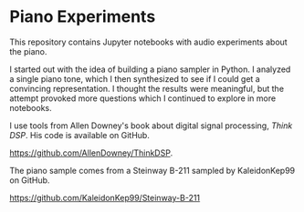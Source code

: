 # Piano Experiments

This repository contains Jupyter notebooks with audio experiments about the piano.

I started out with the idea of building a piano sampler in Python. I analyzed a single piano tone, which I then synthesized to see if I could get a convincing representation. I thought the results were meaningful, but the attempt provoked more questions which I continued to explore in more notebooks.

I use tools from Allen Downey's book about digital signal processing, *Think DSP*. His code is available on GitHub.

https://github.com/AllenDowney/ThinkDSP.

The piano sample comes from a Steinway B-211 sampled by KaleidonKep99 on GitHub.

https://github.com/KaleidonKep99/Steinway-B-211
